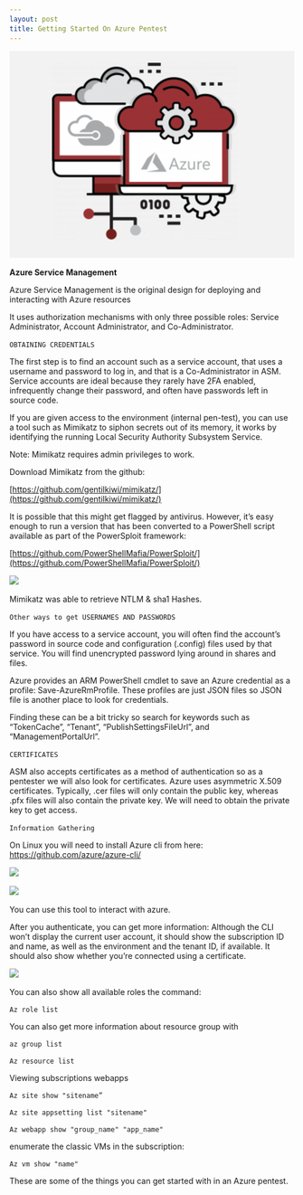 ```yaml
---
layout: post
title: Getting Started On Azure Pentest
---
```

![](/images/2021-02-13-AzurePentest/0.png)

**Azure Service Management**

Azure Service Management is the original design for deploying and interacting with Azure resources

It uses authorization mechanisms with only three possible roles: Service Administrator, Account Administrator, and Co-Administrator.


```OBTAINING CREDENTIALS```

The first step is to find an account such as a service account, that uses a username and password to log in, and that is a Co-Administrator in ASM. Service accounts are ideal because they rarely have 2FA enabled, infrequently change their password, and often have passwords left in source code.


If you are given access to the environment (internal pen-test), you can use a tool such as 
 Mimikatz to siphon secrets out of its memory, it works by identifying the running Local Security Authority Subsystem Service.

Note: Mimikatz requires admin privileges to work.

Download Mimikatz  from the github:

[https://github.com/gentilkiwi/mimikatz/](https://github.com/gentilkiwi/mimikatz/) 


It is possible that this might get flagged by antivirus. However, it’s easy enough to run a version that has been converted to a PowerShell script available as part of the PowerSploit framework:

[https://github.com/PowerShellMafia/PowerSploit/](https://github.com/PowerShellMafia/PowerSploit/)


![](/images/2021-02-13-AzurePentest/1.png)

Mimikatz was able to retrieve NTLM & sha1 Hashes.

```Other ways to get USERNAMES AND PASSWORDS```

If you have access to a service account, you will often find the account’s password in source code and configuration (.config) files used by that service. You will find unencrypted password lying around in shares and files.

Azure provides an ARM PowerShell cmdlet to save an Azure credential as a profile: Save-AzureRmProfile. These profiles are just JSON files so JSON file is another place to look for credentials.

Finding these can be a bit tricky so search for keywords such as “TokenCache”, “Tenant”, “PublishSettingsFileUrl”, and “ManagementPortalUrl”.


```CERTIFICATES```

ASM also accepts certificates as a method of authentication so as a pentester we will also look for certificates. Azure uses asymmetric X.509 certificates. Typically, .cer files will only contain the public key, whereas .pfx files will also contain the private key. We will need to obtain the private key to get access.





```Information Gathering```


On Linux you will need to install Azure cli from here: https://github.com/azure/azure-cli/ 




![](/images/2021-02-13-AzurePentest/2.png)

![](/images/2021-02-13-AzurePentest/3.png)


You can use this tool to interact with azure.


 After you authenticate, you can get more information:
 Although the CLI won’t display the current user account, it should show the subscription ID and name, as well as the environment and the tenant ID, if available. It should also show whether you’re connected using a certificate.


![](/images/2021-02-13-AzurePentest/4.png)

You can also show all available roles the command:

```
Az role list
```

You can also get more information about resource group with

```
az group list
```
```
Az resource list
```

Viewing subscriptions webapps

```
Az site show "sitename”
```

```
Az site appsetting list "sitename"
```

```
Az webapp show "group_name" "app_name"
```


enumerate the classic VMs in the subscription:

```
Az vm show "name"
```


These are some of the things you can get started with in an Azure pentest.

